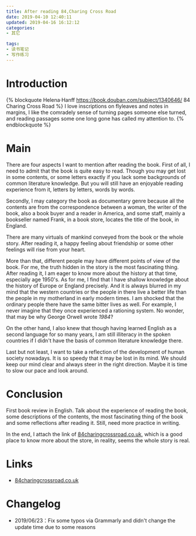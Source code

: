 ```yaml
---
title: After reading 84,Charing Cross Road
date: 2019-04-10 12:40:11
updated: 2019-04-16 16:12:12
categories:
- 其它

tags:
- 读书笔记
- 写作练习
---
```

# Introduction
{% blockquote Helena·Hanff https://book.douban.com/subject/1340646/ 84 Charing Cross Road %}
I love inscriptions on flyleaves and notes in margins, I like the comradely sense of turning pages someone else turned, and reading passages some one long gone has called my attention to.
{% endblockquote %}

<!-- more -->
# Main
There are four aspects I want to mention after reading the book. First of all, I need to admit that the book is quite easy to read. Though you may get lost in some contents, or some letters exactly if you lack some backgrounds of common literature knowledge. But you will still have an enjoyable reading experience from it, letters by letters, words by words.

Secondly, I may category the book as documentary genre because all the contents are from the correspondence between a woman, the writer of the book, also a book buyer and a reader in America, and some staff, mainly a bookseller named Frank, in a book store, locates the title of the book, in England.

There are many virtuals of mankind conveyed from the book or the whole story. After reading it, a happy feeling about friendship or some other feelings will rise from your heart.

More than that, different people may have different points of view of the book. For me, the truth hidden in the story is the most fascinating thing. After reading it, I am eager to know more about the history at that time, especially age 1950's. As for me, I find that I have shallow knowledge about the history of Europe or England precisely. And it is always blurred in my mind that the western countries or the people in there live a better life than the people in my motherland in early modern times. I am shocked that the ordinary people there have the same bitter lives as well. For example, I never imagine that they once experienced a rationing system. No wonder, that may be why George Orwell wrote *1984*?

On the other hand, I also knew that though having learned English as a second language for so many years, I am still illiteracy in the spoken countries if I didn't have the basis of common literature knowledge there.

Last but not least, I want to take a reflection of the development of human society nowadays. It is so speedy that it may be lost in its mind. We should keep our mind clear and always steer in the right direction. Maybe it is time to slow our pace and look around.

# Conclusion
First book review in English. Talk about the experience of reading the book, some descriptions of the contents, the most fascinating thing of the book and some reflections after reading it. Still, need more practice in writing.

In the end, I attach the link of [84charingcrossroad.co.uk](http://www.84charingcrossroad.co.uk/), which is a good place to know more about the store, in reality, seems the whole story is real.

# Links
- [84charingcrossroad.co.uk](http://www.84charingcrossroad.co.uk/)

# Changelog
- 2019/06/23：Fix some typos via Grammarly and didn't change the update time due to some reasons
